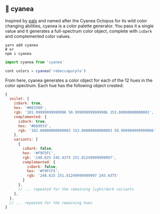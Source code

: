 ## :octopus: cyanea

Inspired by [palx](https://github.com/jxnblk/palx) and named after the Cyanea Octopus for its wild color changing abilities, cyanea is a color palette generator. You pass it a single value and it generates a full-spectrum color object, complete with `isDark` and complemented color values.

```shell
yarn add cyanea
# or
npm i cyanea
```

```js
import cyanea from 'cyanea'

cont colors = cyanea('rebeccapurple')
```

From here, cyanea generates a color object for each of the 12 hues in the color spectrum. Each hue has the following object created:

```js
{
  voilet: {
    isDark: true,
    hex: '#663399',
    rgb: '101.99999999999996 50.999999999999986 153.00000000000003',
    complemented: {
      isDark: true,
      hex: '#669933',
      rgb: '102.00000000000003 153.00000000000003 50.999999999999986'
    },
    variants: [
      {
        isDark: false,
        hex: '#F9F5FC',
        rgb: '248.625 245.4375 251.81249999999997',
        complemented: {
          isDark: false,
          hex: '#F9FCF5',
          rgb: '248.625 251.81249999999997 245.4375'
        }
      },
      // ... repeated for the remaining light/dark variants
    ],
  },
  // ... repeated for the remaining hues
}
```